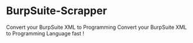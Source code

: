 # BurpSuite-Scrapper
Convert your BurpSuite XML to Programming Convert your BurpSuite XML to Programming Language fast !
